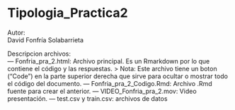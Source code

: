 # Tipologia_Practica2

Autor: 	
	David Fonfría Solabarrieta

Descripcion archivos:		
	— Fonfria_pra_2.html: Archivo principal. Es un Rmarkdown por lo que contiene el código y las respuestas. 
		   > Nota: Este archivo tiene un boton (“Code”) en la parte superior derecha que sirve para ocultar o mostrar todo el código del documento.
	— Fonfria_pra_2_Codigo.Rmd: Archivo .Rmd fuente para crear el anterior.
	— VIDEO_Fonfria_pra_2.mov: Video presentación.
	— test.csv y train.csv: archivos de datos
